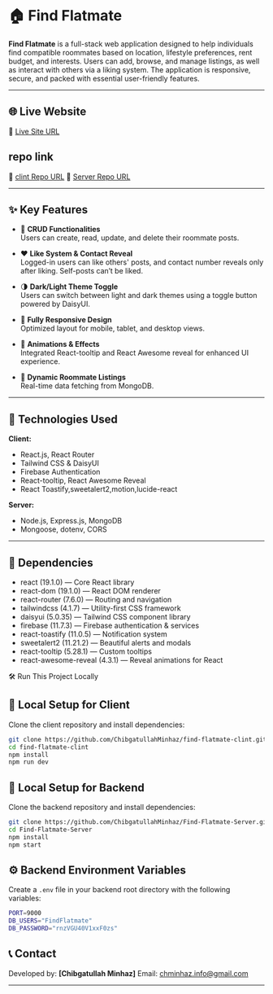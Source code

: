 # 🏠 Find Flatmate

**Find Flatmate** is a full-stack web application designed to help individuals find compatible roommates based on location, lifestyle preferences, rent budget, and interests. Users can add, browse, and manage listings, as well as interact with others via a liking system. The application is responsive, secure, and packed with essential user-friendly features.

---

## 🌐 Live Website

🔗 [Live Site URL](https://find-roomies.web.app/)

## repo link

🔗 [clint Repo URL](https://find-roomies.web.app/)
🔗 [Server Repo URL](https://find-roomies.web.app/)

---

## ✨ Key Features

- 📄 **CRUD Functionalities**  
  Users can create, read, update, and delete their roommate posts.

- ❤️ **Like System & Contact Reveal**  
  Logged-in users can like others' posts, and contact number reveals only after liking. Self-posts can’t be liked.

- 🌗 **Dark/Light Theme Toggle**  
  Users can switch between light and dark themes using a toggle button powered by DaisyUI.

- 📱 **Fully Responsive Design**  
  Optimized layout for mobile, tablet, and desktop views.

- 🧩 **Animations & Effects**  
   Integrated React-tooltip and React Awesome reveal
  for enhanced UI experience.

- 🧾 **Dynamic Roommate Listings**  
  Real-time data fetching from MongoDB.

---

## 📁 Technologies Used

**Client:**

- React.js, React Router
- Tailwind CSS & DaisyUI
- Firebase Authentication
- React-tooltip, React Awesome Reveal
- React Toastify,sweetalert2,motion,lucide-react

**Server:**

- Node.js, Express.js, MongoDB
- Mongoose, dotenv, CORS

---

## 🧩 Dependencies


- react (19.1.0) — Core React library  
- react-dom (19.1.0) — React DOM renderer  
- react-router (7.6.0) — Routing and navigation  
- tailwindcss (4.1.7) — Utility-first CSS framework  
- daisyui (5.0.35) — Tailwind CSS component library  
- firebase (11.7.3) — Firebase authentication & services  
- react-toastify (11.0.5) — Notification system  
- sweetalert2 (11.21.2) — Beautiful alerts and modals  
- react-tooltip (5.28.1) — Custom tooltips  
- react-awesome-reveal (4.3.1) — Reveal animations for React  

🛠️ Run This Project Locally

## 🚀 Local Setup for Client

Clone the client repository and install dependencies:

```bash
git clone https://github.com/ChibgatullahMinhaz/find-flatmate-clint.git
cd find-flatmate-clint
npm install
npm run dev
```

## 🚀 Local Setup for Backend

Clone the backend repository and install dependencies:

```bash
git clone https://github.com/ChibgatullahMinhaz/Find-Flatmate-Server.git
cd Find-Flatmate-Server
npm install
npm start 
```

## ⚙️ Backend Environment Variables

Create a `.env` file in your backend root directory with the following variables:

```bash
PORT=9000
DB_USERS="FindFlatmate"
DB_PASSWORD="rnzVGU40V1xxF0zs"
```

## 📞 Contact

Developed by: **[Chibgatullah Minhaz]**
Email: [chminhaz.info@gmail.com](mailto:chminhaz.info@gmail.com)

---
